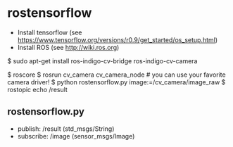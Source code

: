 rostensorflow
=====================

- Install tensorflow (see https://www.tensorflow.org/versions/r0.9/get_started/os_setup.html)
- Install ROS (see http://wiki.ros.org)

$ sudo apt-get install ros-indigo-cv-bridge ros-indigo-cv-camera

$ roscore
$ rosrun cv_camera cv_camera_node # you can use your favorite camera driver!
$ python rostensorflow.py image:=/cv_camera/image_raw
$ rostopic echo /result

rostensorflow.py
---------------------------

* publish: /result (std_msgs/String)
* subscribe: /image (sensor_msgs/Image)
